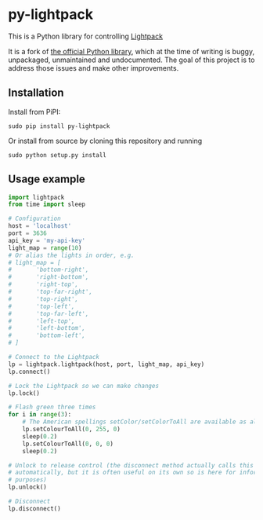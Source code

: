 py-lightpack
============

This is a Python library for controlling [Lightpack](http://lightpack.tv/)

It is a fork of [the official Python library](https://github.com/Atarity/Lightpack/blob/master/Software/apiexamples/pyLightpack/lightpack.py), which at the time of writing is buggy, unpackaged, unmaintained and undocumented.
The goal of this project is to address those issues and make other improvements.

Installation
------------

Install from PiPI:

	sudo pip install py-lightpack

Or install from source by cloning this repository and running

	sudo python setup.py install

Usage example
-------------

```python
import lightpack
from time import sleep

# Configuration
host = 'localhost'
port = 3636
api_key = 'my-api-key'
light_map = range(10)
# Or alias the lights in order, e.g.
# light_map = [
#   	'bottom-right',
#   	'right-bottom',
#   	'right-top',
#   	'top-far-right',
#   	'top-right',
#   	'top-left',
#   	'top-far-left',
#   	'left-top',
#   	'left-bottom',
#   	'bottom-left',
# ]

# Connect to the Lightpack
lp = lightpack.lightpack(host, port, light_map, api_key)
lp.connect()

# Lock the Lightpack so we can make changes
lp.lock()

# Flash green three times
for i in range(3):
	# The American spellings setColor/setColorToAll are available as aliases
	lp.setColourToAll(0, 255, 0)
	sleep(0.2)
	lp.setColourToAll(0, 0, 0)
	sleep(0.2)

# Unlock to release control (the disconnect method actually calls this 
# automatically, but it is often useful on its own so is here for informational 
# purposes)
lp.unlock()

# Disconnect
lp.disconnect()
```
